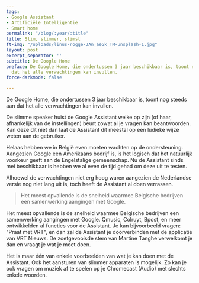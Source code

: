 ```yaml
---
tags:
- Google Assistant
- Artificiële Intelligentie
- Smart home
permalink: "/blog/:year/:title"
title: Slim, slimmer, slimst
ft-img: "/uploads/linus-rogge-JAn_aeGk_TM-unsplash-1.jpg"
layout: post
excerpt_separator: ''
subtitle: De Google Home
preface: De Google Home, die ondertussen 3 jaar beschikbaar is, toont nog steeds aan
  dat het alle verwachtingen kan invullen.
force-darkmode: false

---
```

De Google Home, die ondertussen 3 jaar beschikbaar is, toont nog steeds aan dat het alle verwachtingen kan invullen.

De slimme speaker huist de Google Assistant welke op zijn (of haar, afhankelijk van de instellingen) beurt zowat al je vragen kan beantwoorden. Kan deze dit niet dan laat de Assistant dit meestal op een ludieke wijze weten aan de gebruiker.

Helaas hebben we in België even moeten wachten op de ondersteuning. Aangezien Google een Amerikaans bedrijf is, is het logisch dat het natuurlijk voorkeur geeft aan de Engelstalige gemeenschap. Nu de Assistant sinds mei beschikbaar is hebben we al even de tijd gehad om deze uit te testen.

Alhoewel de verwachtingen niet erg hoog waren aangezien de Nederlandse versie nog niet lang uit is, toch heeft de Assistant al doen verrassen.

> Het meest opvallende is de snelheid waarmee Belgische bedrijven een samenwerking aangingen met Google.

Het meest opvallende is de snelheid waarmee Belgische bedrijven een samenwerking aangingen met Google. Qmusic, Colruyt, Bpost, en meer ontwikkelden al functies voor de Assistant. Je kan bijvoorbeeld vragen: "Praat met VRT", en dan zal de Assistant je doorverbinden met de applicatie van VRT Nieuws. De zoetgevooisde stem van Martine Tanghe verwelkomt je dan en vraagt je wat je moet doen.

Het is maar één van enkele voorbeelden van wat je kan doen met de Assistant. Ook het aansturen van slimmer apparaten is mogelijk. Zo kan je ook vragen om muziek af te spelen op je Chromecast (Audio) met slechts enkele woorden.